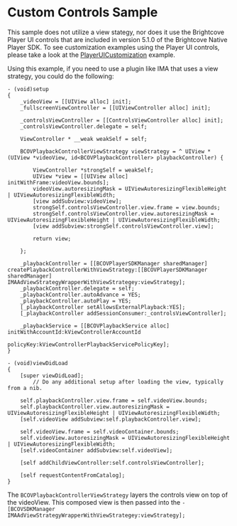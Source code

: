 Custom Controls Sample
=====================================

This sample does not utilize a view stategy, nor does it use the Brightcove Player UI controls that are included in version 5.1.0 of the Brightcove Native Player SDK. To see customization examples using the Player UI controls, please take a look at the [PlayerUICustomization](https://github.com/BrightcoveOS/ios-player-samples/tree/master/PlayerUI/PlayerUICustomization/objc) example.

Using this example, if you need to use a plugin like IMA that uses a view strategy, you could do the following:

```
- (void)setup
{
    _videoView = [[UIView alloc] init];
    _fullscreenViewController = [[UIViewController alloc] init];
    
    _controlsViewController = [[ControlsViewController alloc] init];
    _controlsViewController.delegate = self;

    ViewController * __weak weakSelf = self;

    BCOVPlaybackControllerViewStrategy viewStrategy = ^ UIView *(UIView *videoView, id<BCOVPlaybackController> playbackController) {

        ViewController *strongSelf = weakSelf;
        UIView *view = [[UIView alloc] initWithFrame:videoView.bounds];
        videoView.autoresizingMask = UIViewAutoresizingFlexibleHeight | UIViewAutoresizingFlexibleWidth;
        [view addSubview:videoView];
        strongSelf.controlsViewController.view.frame = view.bounds;
        strongSelf.controlsViewController.view.autoresizingMask = UIViewAutoresizingFlexibleHeight | UIViewAutoresizingFlexibleWidth;
        [view addSubview:strongSelf.controlsViewController.view];

        return view;
        
    };

    _playbackController = [[BCOVPlayerSDKManager sharedManager] createPlaybackControllerWithViewStrategy:[[BCOVPlayerSDKManager sharedManager] IMAAdViewStrategyWrapperWithViewStrategey:viewStrategy];
    _playbackController.delegate = self;
    _playbackController.autoAdvance = YES;
    _playbackController.autoPlay = YES;
    [_playbackController setAllowsExternalPlayback:YES];
    [_playbackController addSessionConsumer:_controlsViewController];

    _playbackService = [[BCOVPlaybackService alloc] initWithAccountId:kViewControllerAccountId
                                                            policyKey:kViewControllerPlaybackServicePolicyKey];
}

- (void)viewDidLoad
{
    [super viewDidLoad];
        // Do any additional setup after loading the view, typically from a nib.

    self.playbackController.view.frame = self.videoView.bounds;
    self.playbackController.view.autoresizingMask = UIViewAutoresizingFlexibleHeight | UIViewAutoresizingFlexibleWidth;
    [self.videoView addSubview:self.playbackController.view];

    self.videoView.frame = self.videoContainer.bounds;
    self.videoView.autoresizingMask = UIViewAutoresizingFlexibleHeight | UIViewAutoresizingFlexibleWidth;
    [self.videoContainer addSubview:self.videoView];

    [self addChildViewController:self.controlsViewController];

    [self requestContentFromCatalog];
}
```

The `BCOVPlaybackControllerViewStrategy` layers the controls view on top of the videoView. This composed view is then passed into the `-[BCOVSDKManager IMAAdViewStrategyWrapperWithViewStrategey:viewStrategy];`
